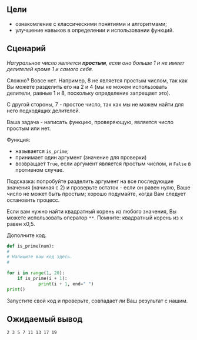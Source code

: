 ## Цели

* ознакомление с классическими понятиями и алгоритмами;
* улучшение навыков в определении и использовании функций.


## Сценарий

_Натуральное число является **простым**, если оно больше 1 и не имеет делителей кроме 1 и самого себя._

Сложно? Вовсе нет. Например, 8 не является простым числом, так как Вы можете разделить его на 2 и 4 (мы не можем использовать делители, равные 1 и 8, поскольку определение запрещает это).

С другой стороны, 7 - простое число, так как мы не можем найти для него подходящих делителей.

Ваша задача - написать функцию, проверяющую, является число простым или нет.

Функция:

* называется `is_prime`;
* принимает один аргумент (значение для проверки)
* возвращает `True`, если аргумент является простым числом, и `False` в противном случае.

Подсказка: попробуйте разделить аргумент на все последующие значения (начиная с 2) и проверьте остаток - если он равен нулю, Ваше число не может быть простым; хорошо подумайте, когда Вам следует остановить процесс.

Если вам нужно найти квадратный корень из любого значения, Вы можете использовать оператор `**`. Помните: квадратный корень из x равен x0,5.

Дополните код.

```python
def is_prime(num):
#
# Напишите ваш код здесь.
#

for i in range(1, 20):
	if is_prime(i + 1):
			print(i + 1, end=" ")
print()

```

Запустите свой код и проверьте, совпадает ли Ваш результат с нашим.


## Ожидаемый вывод

`2 3 5 7 11 13 17 19`

